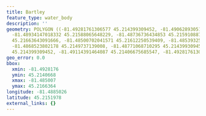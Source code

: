 ```yaml
---
title: Bartley
feature_type: water_body
description: ''
geometry: POLYGON ((-81.49281761306577 45.214399309452, -81.49062893051014 45.21533649266888,
  -81.48934147018332 45.21588065648229, -81.48736736434853 45.21591088765211, -81.48607990402169
  45.21663643091666, -81.48500702041571 45.21612250539409, -81.48539325851374 45.21521556667042,
  -81.4868523802178 45.2149737139008, -81.48771068710295 45.214399309452, -81.48938438552784
  45.214399309452, -81.49114391464087 45.21406675685547, -81.49281761306577 45.214399309452))
geo_error: 0.0
bbox:
  xmin: -81.4928176
  ymin: 45.2140668
  xmax: -81.485007
  ymax: 45.2166364
longitude: -81.4885026
latitude: 45.2151978
external_links: {}
---
```

